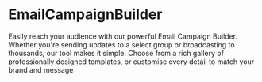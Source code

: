 # EmailCampaignBuilder
Easily reach your audience with our powerful Email Campaign Builder. Whether you're sending updates to a select group or broadcasting to thousands, our tool makes it simple. Choose from a rich gallery of professionally designed templates, or customise every detail to match your brand and message
